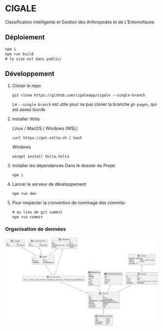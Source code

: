 # CIGALE

Classification Intelligente et Gestion des Arthropodes et de L'Entomofaune

## Déploiement

```
npm i
npm run build
# le site est dans public/
```

## Développement

1. Cloner le repo

   ```
   git clone https://github.com/cigaleapp/cigale --single-branch
   ```

   Le `--single-branch` est utile pour ne pas cloner la branche `gh-pages`, qui est assez lourde

1. Installer Volta

   Linux / MacOS / Windows (WSL)

   ```
   curl https://get.volta.sh | bash
   ```

   Windows

   ```
   winget install Volta.Volta
   ```

1. Installer les dépendances
   Dans le dossier du Projet

   ```
   npm i
   ```

1. Lancer le serveur de développement

   ```
   npm run dev
   ```

1. Pour respecter la convention de nommage des commits:
   ```
   # au lieu de git commit
   npm run commit
   ```

### Organisation de données

![](./database.png)
